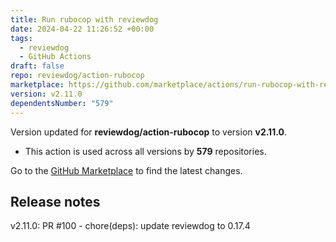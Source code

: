 ```yaml
---
title: Run rubocop with reviewdog
date: 2024-04-22 11:26:52 +00:00
tags:
  - reviewdog
  - GitHub Actions
draft: false
repo: reviewdog/action-rubocop
marketplace: https://github.com/marketplace/actions/run-rubocop-with-reviewdog
version: v2.11.0
dependentsNumber: "579"
---
```



Version updated for **reviewdog/action-rubocop** to version **v2.11.0**.
- This action is used across all versions by **579** repositories.

Go to the [GitHub Marketplace](https://github.com/marketplace/actions/run-rubocop-with-reviewdog) to find the latest changes.

## Release notes

v2.11.0: PR #100 - chore(deps): update reviewdog to 0.17.4
